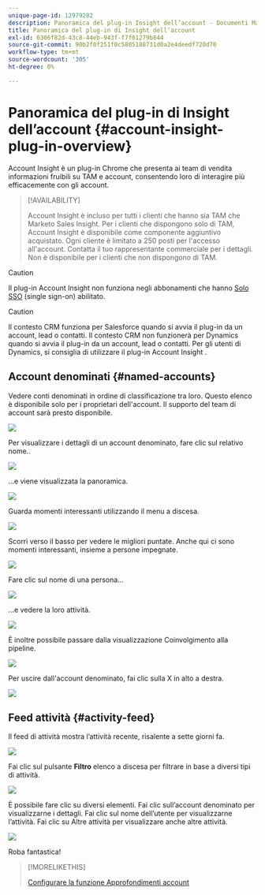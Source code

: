 ```yaml
---
unique-page-id: 12979282
description: Panoramica del plug-in Insight dell’account - Documenti Marketo - Documentazione del prodotto
title: Panoramica del plug-in di Insight dell’account
exl-id: 0306f82d-43c8-44eb-943f-f7f01279b844
source-git-commit: 90b2f0f251f0c5805188731d0a2e4deedf720d70
workflow-type: tm+mt
source-wordcount: '305'
ht-degree: 0%

---
```


# Panoramica del plug-in di Insight dell’account {#account-insight-plug-in-overview}

Account Insight è un plug-in Chrome che presenta ai team di vendita informazioni fruibili su TAM e account, consentendo loro di interagire più efficacemente con gli account.

>[!AVAILABILITY]
>
>Account Insight è incluso per tutti i clienti che hanno sia TAM che Marketo Sales Insight. Per i clienti che dispongono solo di TAM, Account Insight è disponibile come componente aggiuntivo acquistato. Ogni cliente è limitato a 250 posti per l&#39;accesso all&#39;account. Contatta il tuo rappresentante commerciale per i dettagli. Non è disponibile per i clienti che non dispongono di TAM.

>[!CAUTION]
>
>Il plug-in Account Insight non funziona negli abbonamenti che hanno [Solo SSO](/help/marketo/product-docs/administration/additional-integrations/restrict-user-login-to-sso-only.md) (single sign-on) abilitato.

>[!CAUTION]
>
>Il contesto CRM funziona per Salesforce quando si avvia il plug-in da un account, lead o contatti. Il contesto CRM non funzionerà per Dynamics quando si avvia il plug-in da un account, lead o contatti. Per gli utenti di Dynamics, si consiglia di utilizzare il plug-in Account Insight .

## Account denominati {#named-accounts}

Vedere conti denominati in ordine di classificazione tra loro. Questo elenco è disponibile solo per i proprietari dell&#39;account. Il supporto del team di account sarà presto disponibile.

![](assets/na1.png)

Per visualizzare i dettagli di un account denominato, fare clic sul relativo nome..

![](assets/na3.png)

...e viene visualizzata la panoramica.

![](assets/na4.png)

Guarda momenti interessanti utilizzando il menu a discesa.

![](assets/na5.png)

Scorri verso il basso per vedere le migliori puntate. Anche qui ci sono momenti interessanti, insieme a persone impegnate.

![](assets/na6.png)

Fare clic sul nome di una persona...

![](assets/na7.png)

...e vedere la loro attività.

![](assets/na8.png)

È inoltre possibile passare dalla visualizzazione Coinvolgimento alla pipeline.

![](assets/na9.png)

Per uscire dall&#39;account denominato, fai clic sulla X in alto a destra.

![](assets/na10.png)

## Feed attività {#activity-feed}

Il feed di attività mostra l’attività recente, risalente a sette giorni fa.

![](assets/af1.png)

Fai clic sul pulsante **Filtro** elenco a discesa per filtrare in base a diversi tipi di attività.

![](assets/af2.png)

È possibile fare clic su diversi elementi. Fai clic sull’account denominato per visualizzarne i dettagli. Fai clic sul nome dell’utente per visualizzarne l’attività. Fai clic su Altre attività per visualizzare anche altre attività.

![](assets/af3.png)

Roba fantastica!

>[!MORELIKETHIS]
>
>[Configurare la funzione Approfondimenti account](/help/marketo/product-docs/target-account-management/setup-tam/set-up-account-insight.md)
